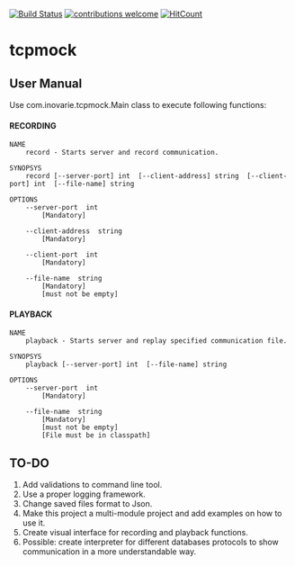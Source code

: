 [![Build Status](https://travis-ci.org/mariopmartins/tcpmock.svg?branch=master)](https://travis-ci.org/mariopmartins/tcpmock) [![contributions welcome](https://img.shields.io/badge/contributions-welcome-brightgreen.svg?style=flat)](https://github.com/dwyl/esta/issues) [![HitCount](http://hits.dwyl.com/mariopmartins/tcpmock.svg)](http://hits.dwyl.com/mariopmartins/tcpmock)

# tcpmock

## User Manual
Use com.inovarie.tcpmock.Main class to execute following functions:

#### RECORDING

```
NAME
	record - Starts server and record communication.

SYNOPSYS
	record [--server-port] int  [--client-address] string  [--client-port] int  [--file-name] string

OPTIONS
	--server-port  int
		[Mandatory]

	--client-address  string
		[Mandatory]

	--client-port  int
		[Mandatory]

	--file-name  string	
		[Mandatory]
		[must not be empty]
```


#### PLAYBACK

```
NAME
	playback - Starts server and replay specified communication file.

SYNOPSYS
	playback [--server-port] int  [--file-name] string

OPTIONS
	--server-port  int
		[Mandatory]

	--file-name  string
		[Mandatory]
		[must not be empty]
		[File must be in classpath]
```

## TO-DO

1. Add validations to command line tool.
2. Use a proper logging framework.
3. Change saved files format to Json.
4. Make this project a multi-module project and add examples on how to use it.
5. Create visual interface for recording and playback functions.
6. Possible: create interpreter for different databases protocols to show communication in a more understandable way.

